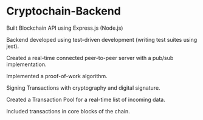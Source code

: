 # Cryptochain-Backend

Built Blockchain API using Express.js (Node.js)

Backend developed using test-driven development (writing test suites using jest).

Created a real-time connected peer-to-peer server with a pub/sub implementation.

Implemented a proof-of-work algorithm.

Signing Transactions with cryptography and digital signature.

Created a Transaction Pool for a real-time list of incoming data.

Included transactions in core blocks of the chain.

